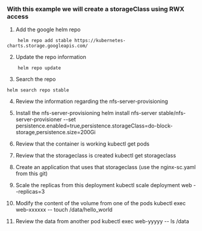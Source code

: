### With this example we will create a storageClass using RWX access


1. Add the google helm repo
```
    helm repo add stable https://kubernetes-charts.storage.googleapis.com/
```

2. Update the repo information
```
    helm repo update
```

3. Search the repo
```
helm search repo stable
```

4. Review the information regarding the nfs-server-provisioning

5. Install the nfs-server-provisioning
    helm install nfs-server stable/nfs-server-provisioner --set persistence.enabled=true,persistence.storageClass=do-block-storage,persistence.size=200Gi
        
6. Review that the container is working
    kubectl get pods

7. Review that the storageclass is created
    kubectl get storageclass

8. Create an application that uses that storageclass (use the nginx-sc.yaml from this git)

9. Scale the replicas from this deployment
     kubectl scale deployment web --replicas=3

10. Modify the content of the volume from one of the pods
     kubectl exec web-xxxxxx -- touch /data/hello_world

11. Review the data from another pod
     kubectl exec web-yyyyy -- ls /data


